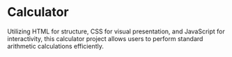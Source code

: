 # Calculator

Utilizing HTML for structure, CSS for visual presentation, and JavaScript for interactivity, this calculator project allows users to perform standard arithmetic calculations efficiently.
